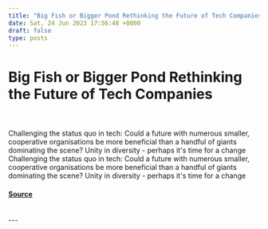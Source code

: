 ```yaml
---
title: "Big Fish or Bigger Pond Rethinking the Future of Tech Companies"
date: Sat, 24 Jun 2023 17:56:48 +0000
draft: false
type: posts
---
```

# Big Fish or Bigger Pond Rethinking the Future of Tech Companies

<br/>

<br/>
Challenging the status quo in tech: Could a future with numerous smaller, cooperative organisations be more beneficial than a handful of giants dominating the scene? Unity in diversity - perhaps it's time for a change
<br/>
Challenging the status quo in tech: Could a future with numerous smaller, cooperative organisations be more beneficial than a handful of giants dominating the scene? Unity in diversity - perhaps it's time for a change

#### [Source](https://blog.anantshri.info/big-fish-or-bigger-pond-rethinking-the-future-of-tech-companies/)

<br/>
---
